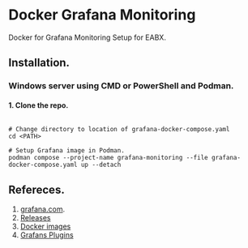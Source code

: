 # Docker Grafana Monitoring

Docker for Grafana Monitoring Setup for EABX.

## Installation.

### Windows server using CMD or PowerShell and Podman.

#### 1. Clone the repo.

```CMD

```

```CMD
# Change directory to location of grafana-docker-compose.yaml
cd <PATH>

# Setup Grafana image in Podman.
podman compose --project-name grafana-monitoring --file grafana-docker-compose.yaml up --detach
```

## Refereces.

1. [grafana.com](https://grafana.com/).
2. [Releases](https://grafana.com/grafana/download?edition=oss)
3. [Docker images](https://hub.docker.com/r/grafana/grafana/tags)
4. [Grafans Plugins](https://grafana.com/grafana/plugins/)
